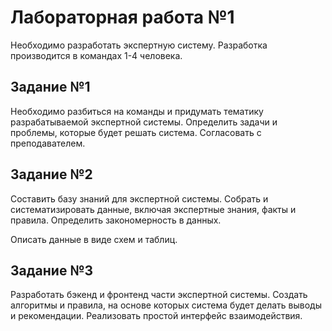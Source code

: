 # Лабораторная работа №1

Необходимо разработать экспертную систему. Разработка производится в командах 1-4 человека.

## Задание №1

Необходимо разбиться на команды и придумать тематику разрабатываемой экспертной системы. Определить задачи и проблемы, которые будет решать система. Согласовать с преподавателем.

## Задание №2

Составить базу знаний для экспертной системы. Собрать и систематизировать данные, включая экспертные знания, факты и правила. Определить закономерность в данных.

Описать данные в виде схем и таблиц.

## Задание №3

Разработать бэкенд и фронтенд части экспертной системы. Создать алгоритмы и правила, на основе которых система будет делать выводы и рекомендации. Реализовать простой интерфейс взаимодействия.
